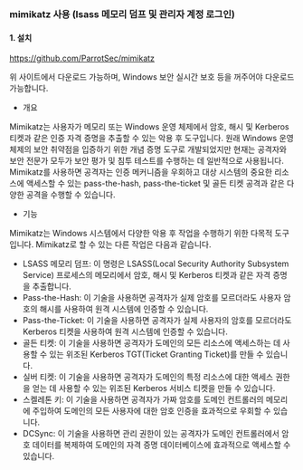 ### mimikatz 사용 (lsass 메모리 덤프 및 관리자 계정 로그인)


#### 1. 설치

https://github.com/ParrotSec/mimikatz

위 사이트에서 다운로드 가능하며, Windows 보안 실시간 보호 등을 꺼주어야 다운로드 가능합니다.



- 개요

Mimikatz는 사용자가 메모리 또는 Windows 운영 체제에서 암호, 해시 및 Kerberos 티켓과 같은 인증 자격 증명을 추출할 수 있는 악용 후 도구입니다. 원래 Windows 운영 체제의 보안 취약점을 입증하기 위한 개념 증명 도구로 개발되었지만 현재는 공격자와 보안 전문가 모두가 보안 평가 및 침투 테스트를 수행하는 데 일반적으로 사용됩니다. Mimikatz를 사용하면 공격자는 인증 메커니즘을 우회하고 대상 시스템의 중요한 리소스에 액세스할 수 있는 pass-the-hash, pass-the-ticket 및 골든 티켓 공격과 같은 다양한 공격을 수행할 수 있습니다.


- 기능

Mimikatz는 Windows 시스템에서 다양한 악용 후 작업을 수행하기 위한 다목적 도구입니다. Mimikatz로 할 수 있는 다른 작업은 다음과 같습니다.

* LSASS 메모리 덤프: 이 명령은 LSASS(Local Security Authority Subsystem Service) 프로세스의 메모리에서 암호, 해시 및 Kerberos 티켓과 같은 자격 증명을 추출합니다.
* Pass-the-Hash: 이 기술을 사용하면 공격자가 실제 암호를 모르더라도 사용자 암호의 해시를 사용하여 원격 시스템에 인증할 수 있습니다.
* Pass-the-Ticket: 이 기술을 사용하면 공격자가 실제 사용자의 암호를 모르더라도 Kerberos 티켓을 사용하여 원격 시스템에 인증할 수 있습니다.
* 골든 티켓: 이 기술을 사용하면 공격자가 도메인의 모든 리소스에 액세스하는 데 사용할 수 있는 위조된 Kerberos TGT(Ticket Granting Ticket)를 만들 수 있습니다.
* 실버 티켓: 이 기술을 사용하면 공격자가 도메인의 특정 리소스에 대한 액세스 권한을 얻는 데 사용할 수 있는 위조된 Kerberos 서비스 티켓을 만들 수 있습니다.
* 스켈레톤 키: 이 기술을 사용하면 공격자가 가짜 암호를 도메인 컨트롤러의 메모리에 주입하여 도메인의 모든 사용자에 대한 암호 인증을 효과적으로 우회할 수 있습니다.
* DCSync: 이 기술을 사용하면 관리 권한이 있는 공격자가 도메인 컨트롤러에서 암호 데이터를 복제하여 도메인의 자격 증명 데이터베이스에 효과적으로 액세스할 수 있습니다.
 
